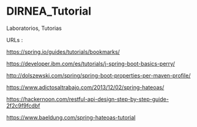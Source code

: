 # DIRNEA_Tutorial
Laboratorios, Tutorias



URLs :

https://spring.io/guides/tutorials/bookmarks/

https://developer.ibm.com/es/tutorials/j-spring-boot-basics-perry/

http://dolszewski.com/spring/spring-boot-properties-per-maven-profile/

https://www.adictosaltrabajo.com/2013/12/02/spring-hateoas/

https://hackernoon.com/restful-api-design-step-by-step-guide-2f2c9f9fcdbf

https://www.baeldung.com/spring-hateoas-tutorial
